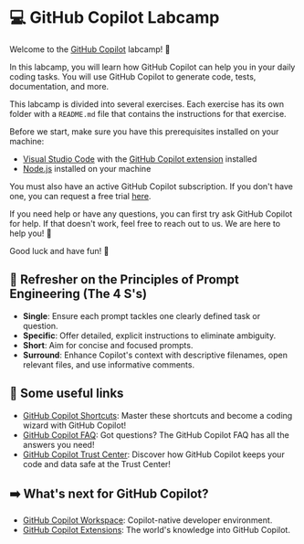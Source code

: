 # 💻 GitHub Copilot Labcamp

Welcome to the [GitHub Copilot](https://github.com/features/copilot) labcamp! 🚀

In this labcamp, you will learn how GitHub Copilot can help you in your daily coding tasks. You will use GitHub Copilot to generate code, tests, documentation, and more.

This labcamp is divided into several exercises. Each exercise has its own folder with a `README.md` file that contains the instructions for that exercise.

Before we start, make sure you have this prerequisites installed on your machine:

- [Visual Studio Code](https://code.visualstudio.com/) with the [GitHub Copilot extension](https://marketplace.visualstudio.com/items?itemName=GitHub.copilot) installed
- [Node.js](https://nodejs.org/) installed on your machine

You must also have an active GitHub Copilot subscription. If you don't have one, you can request a free trial [here](https://github.com/github-copilot/signup).

If you need help or have any questions, you can first try ask GitHub Copilot for help. If that doesn't work, feel free to reach out to us. We are here to help you! 🤗

Good luck and have fun! 🎉

## 📝 Refresher on the Principles of Prompt Engineering (The 4 S's)

- **Single**: Ensure each prompt tackles one clearly defined task or question.
- **Specific**: Offer detailed, explicit instructions to eliminate ambiguity.
- **Short**: Aim for concise and focused prompts.
- **Surround**: Enhance Copilot's context with descriptive filenames, open relevant files, and use informative comments.

## 🔗 Some useful links

- [GitHub Copilot Shortcuts](https://docs.github.com/en/copilot/configuring-github-copilot/configuring-github-copilot-in-your-environment#keyboard-shortcuts-for-github-copilot): Master these shortcuts and become a coding wizard with GitHub Copilot!
- [GitHub Copilot FAQ](https://github.com/orgs/community/discussions/47318): Got questions? The GitHub Copilot FAQ has all the answers you need!
- [GitHub Copilot Trust Center](https://resources.github.com/copilot-trust-center/): Discover how GitHub Copilot keeps your code and data safe at the Trust Center!

## ➡️ What's next for GitHub Copilot?

- [GitHub Copilot Workspace](https://github.blog/2024-04-29-github-copilot-workspace/): Copilot-native developer environment.
- [GitHub Copilot Extensions](https://github.blog/2024-05-21-introducing-github-copilot-extensions/): The world's knowledge into GitHub Copilot.
